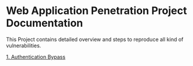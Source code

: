 # Web Application Penetration Project Documentation

This Project contains detailed overview and steps to reproduce all kind of vulnerabilities.

[1. Authentication Bypass](https://github.com/raja045/Web_Application_Penetration_Project.wiki.git)
